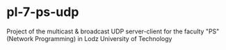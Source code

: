 # pl-7-ps-udp
Project of the multicast &amp; broadcast UDP server-client for the faculty "PS" (Network Programming) in Lodz University of Technology
